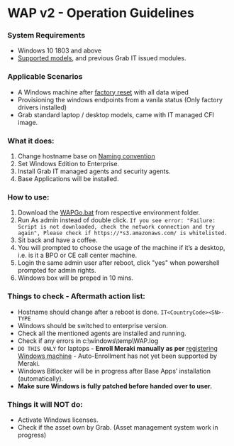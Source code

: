 # WAP v2 - Operation Guidelines

### System Requirements
* Windows 10 1803 and above
* [Supported models](https://wiki.grab.com/display/GTS/Laptop+Policy), and previous Grab IT issued modules.

### Applicable Scenarios
* A Windows machine after [factory reset](https://wiki.grab.com/display/IT/Windows+10+-+Reset+to+factory+state) with all data wiped 
* Provisioning the windows endpoints from a vanila status (Only factory drivers installed)
* Grab standard laptop / desktop models, came with IT managed CFI image.

### What it does:
1. Change hostname base on
[Naming convention](https://wiki.grab.com/pages/viewpage.action?pageId=201648291#Grab-NamingconventionforGrab.ITsystems(Placeholder)-Endpointhostname)
2. Set Windows Edition to Enterprise.
3. Install Grab IT managed agents and security agents.
4. Base Applications will be installed.

### How to use:
1. Download the [WAPGo.bat](https://repprd.s3.amazonaws.com/WAP/dev/WAPGo.bat) from respective environment folder.
2. Run As admin instead of double click. `If you see error: "Failure: Script is not downloaded, check the network connection and try again", Please check if https://*s3.amazonaws.com/ is whitelisted.`
3. Sit back and have a coffee.
4. You will prompted to choose the usage of the machine if it’s a desktop, i.e. is it a BPO or CE call center machine.
5. Login the same admin user after reboot, click "yes" when powershell prompted for admin rights.
6. Windows box will be preped in 10 mins.


### Things to check - Aftermath action list:
* Hostname should change after a reboot is done. `IT<CountryCode><SN>-TYPE`
* Windows should be switched to enterprise version.
* Check all the mentioned agents are installed and running.
* Check if any errors in c:\windows\temp\WAP.log
* `DO THIS ONLY` for laptops - **Enroll Meraki manually as per** [registering Windows machine](https://n25.meraki.com/GG01_GrabGlobalM/n/j1NBBcz/manage/configure/sm_setup) - Auto-Enrollment has not yet been supported by Meraki. 
* Windows Bitlocker will be in progress after Base Apps’ installation (automatically).
* **Make sure Windows is fully patched before handed over to user.**


### Things it will NOT do:
* Activate Windows licenses.
* Check if the asset own by Grab. (Asset management system work in progress)
